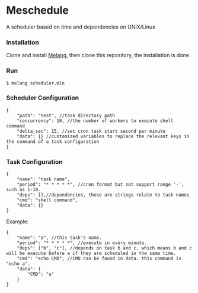 # Meschedule
A scheduler based on time and dependencies on UNIX/Linux



### Installation

Clone and install [Melang](https://github.com/Water-Melon/Melang), then clone this repository, the installation is done.



### Run

```shell
$ melang scheduler.mln
```



### Scheduler Configuration

```
{
    "path": "test", //task directory path
    "concurrency": 10, //the number of workers to execute shell command
    "delta_sec": 15, //set cron task start second per minute
    "data": {} //customized variables to replace the relevant keys in the command of a task configuration
}
```



### Task Configuration

```
{
    "name": "task name",
    "period": "* * * * *", //cron format but not support range '-', such as 1-10.
    "deps": [],//dependencies, these are strings relate to task names
    "cmd": "shell command",
    "data": {}
}
```

Example:

```
{
    "name": "a", //this task's name.
    "period": "* * * * *", //execute in every minute.
    "deps": ["b", "c"], //depends on task b and c, which means b and c will be execute before a if they are scheduled in the same time.
    "cmd": "echo CMD", //CMD can be found in data. this command is "echo a".
    "data": {
        "CMD": "a"
    }
}
```
